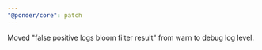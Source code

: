 ```yaml
---
"@ponder/core": patch
---
```


Moved "false positive logs bloom filter result" from warn to debug log level.
